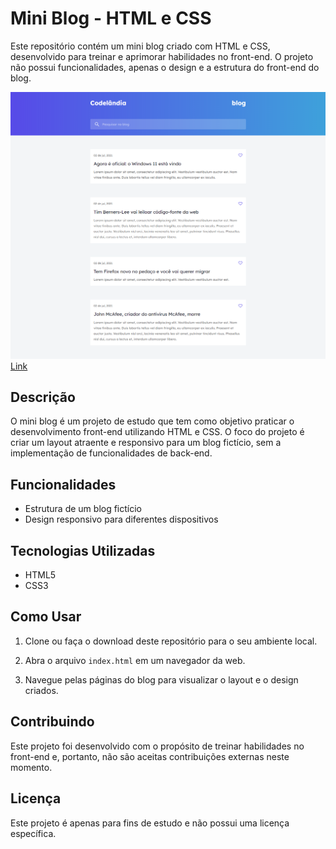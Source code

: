 # Mini Blog - HTML e CSS

Este repositório contém um mini blog criado com HTML e CSS, desenvolvido para treinar e aprimorar habilidades no front-end. O projeto não possui funcionalidades, apenas o design e a estrutura do front-end do blog.

![Imagem doMin blog](img/img_projeto.png)
<a href="https://mini-blog-codelandia.netlify.app">Link</a>


## Descrição

O mini blog é um projeto de estudo que tem como objetivo praticar o desenvolvimento front-end utilizando HTML e CSS. O foco do projeto é criar um layout atraente e responsivo para um blog fictício, sem a implementação de funcionalidades de back-end.

## Funcionalidades

- Estrutura de um blog fictício
- Design responsivo para diferentes dispositivos


## Tecnologias Utilizadas

- HTML5
- CSS3

## Como Usar

1. Clone ou faça o download deste repositório para o seu ambiente local.

2. Abra o arquivo `index.html` em um navegador da web.

3. Navegue pelas páginas do blog para visualizar o layout e o design criados.

## Contribuindo

Este projeto foi desenvolvido com o propósito de treinar habilidades no front-end e, portanto, não são aceitas contribuições externas neste momento.

## Licença

Este projeto é apenas para fins de estudo e não possui uma licença específica.


